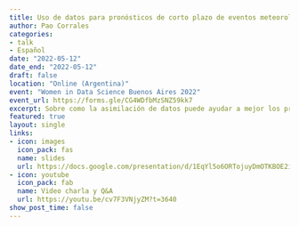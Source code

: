 ```yaml
---
title: Uso de datos para pronósticos de corto plazo de eventos meteorológicos severos
author: Pao Corrales
categories:
- talk
- Español
date: "2022-05-12"
date_end: "2022-05-12"
draft: false
location: "Online (Argentina)"
event: "Women in Data Science Buenos Aires 2022"
event_url: https://forms.gle/CG4WDfbMzSNZ59kk7
excerpt: Sobre como la asimilación de datos puede ayudar a mejor los pronósticos, un poco de lo que hago como parte de mi doctorado. Pero también cómo la meteorlogía es una ciencia abierta por naturaleza y como la colaboración entre investigadores y paises! ayuda a todo el mundo.
featured: true
layout: single
links:
- icon: images
  icon_pack: fas
  name: slides 
  url: https://docs.google.com/presentation/d/1EqYl5o6ORTojuyDmOTKBOE2iEuyiGnn8iV_uIOKLERA/edit#slide=id.p
- icon: youtube
  icon_pack: fab
  name: Video charla y Q&A 
  url: https://youtu.be/cv7F3VNjyZM?t=3640
show_post_time: false
---
```


